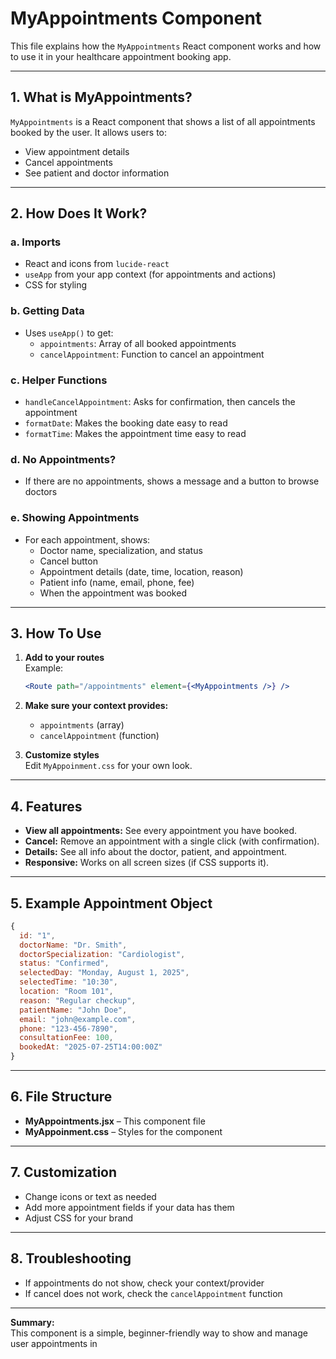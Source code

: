 # MyAppointments Component

This file explains how the `MyAppointments` React component works and how to use it in your healthcare appointment booking app.

---

## 1. What is MyAppointments?

`MyAppointments` is a React component that shows a list of all appointments booked by the user. It allows users to:

- View appointment details
- Cancel appointments
- See patient and doctor information

---

## 2. How Does It Work?

### a. **Imports**

- React and icons from `lucide-react`
- `useApp` from your app context (for appointments and actions)
- CSS for styling

### b. **Getting Data**

- Uses `useApp()` to get:
  - `appointments`: Array of all booked appointments
  - `cancelAppointment`: Function to cancel an appointment

### c. **Helper Functions**

- `handleCancelAppointment`: Asks for confirmation, then cancels the appointment
- `formatDate`: Makes the booking date easy to read
- `formatTime`: Makes the appointment time easy to read

### d. **No Appointments?**

- If there are no appointments, shows a message and a button to browse doctors

### e. **Showing Appointments**

- For each appointment, shows:
  - Doctor name, specialization, and status
  - Cancel button
  - Appointment details (date, time, location, reason)
  - Patient info (name, email, phone, fee)
  - When the appointment was booked

---

## 3. How To Use

1. **Add to your routes**  
   Example:

   ```jsx
   <Route path="/appointments" element={<MyAppointments />} />
   ```

2. **Make sure your context provides:**

   - `appointments` (array)
   - `cancelAppointment` (function)

3. **Customize styles**  
   Edit `MyAppoinment.css` for your own look.

---

## 4. Features

- **View all appointments:** See every appointment you have booked.
- **Cancel:** Remove an appointment with a single click (with confirmation).
- **Details:** See all info about the doctor, patient, and appointment.
- **Responsive:** Works on all screen sizes (if CSS supports it).

---

## 5. Example Appointment Object

```js
{
  id: "1",
  doctorName: "Dr. Smith",
  doctorSpecialization: "Cardiologist",
  status: "Confirmed",
  selectedDay: "Monday, August 1, 2025",
  selectedTime: "10:30",
  location: "Room 101",
  reason: "Regular checkup",
  patientName: "John Doe",
  email: "john@example.com",
  phone: "123-456-7890",
  consultationFee: 100,
  bookedAt: "2025-07-25T14:00:00Z"
}
```

---

## 6. File Structure

- **MyAppointments.jsx** – This component file
- **MyAppoinment.css** – Styles for the component

---

## 7. Customization

- Change icons or text as needed
- Add more appointment fields if your data has them
- Adjust CSS for your brand

---

## 8. Troubleshooting

- If appointments do not show, check your context/provider
- If cancel does not work, check the `cancelAppointment` function

---

**Summary:**  
This component is a simple, beginner-friendly way to show and manage user appointments in
